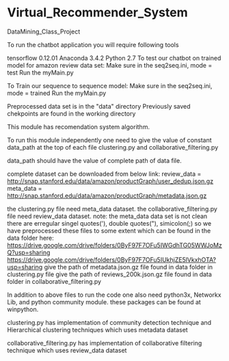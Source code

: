 # Virtual_Recommender_System
DataMining_Class_Project

To run the chatbot application you will require following tools

tensorflow 0.12.01
Anaconda 3.4.2
Python 2.7
To test our chatbot on trained model for amazon review data set: Make sure in the seq2seq.ini, mode = test Run the myMain.py

To Train our sequence to sequence model: Make sure in the seq2seq.ini, mode = trained Run the myMain.py

Preprocessed data set is in the "data" directory Previously saved chekpoints are found in the working directory

This module has recomendation system algorithm.

To run this module independently one need to give the value of constant data_path at the top of each file clustering.py and collaborative_filtering.py

data_path should have the value of complete path of data file.

complete dataset can be downloaded from below link: review_data = http://snap.stanford.edu/data/amazon/productGraph/user_dedup.json.gz meta_data = http://snap.stanford.edu/data/amazon/productGraph/metadata.json.gz

the clustering.py file need meta_data dataset. the collaborative_filtering.py file need review_data dataset. note: the meta_data data set is not clean there are erregular singel quotes('), double quotes("), simicolon(;) so we have preprocessed these files to some extent which can be found in the data folder here: https://drive.google.com/drive/folders/0ByF97F7OFu5IWGdhTG05WWJoMzQ?usp=sharing https://drive.google.com/drive/folders/0ByF97F7OFu5IUkhjZE5lVkxhOTA?usp=sharing give the path of metadata.json.gz file found in data folder in clustering.py file give the path of reviews_200k.json.gz file found in data folder in collaborative_filtering.py

In addition to above files to run the code one also need python3x, Networkx Lib, and python community module. these packages can be found at winpython.

clustering.py has implementation of community detection technique and Hierarchical clustering techniques which uses metadata dataset

collaborative_filtering.py has implementation of collaborative filtering technique which uses review_data dataset
